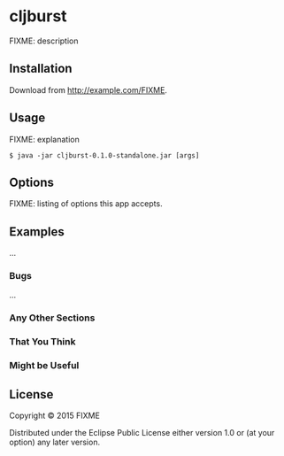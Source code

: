 # cljburst

FIXME: description

## Installation

Download from http://example.com/FIXME.

## Usage

FIXME: explanation

    $ java -jar cljburst-0.1.0-standalone.jar [args]

## Options

FIXME: listing of options this app accepts.

## Examples

...

### Bugs

...

### Any Other Sections
### That You Think
### Might be Useful

## License

Copyright © 2015 FIXME

Distributed under the Eclipse Public License either version 1.0 or (at
your option) any later version.
